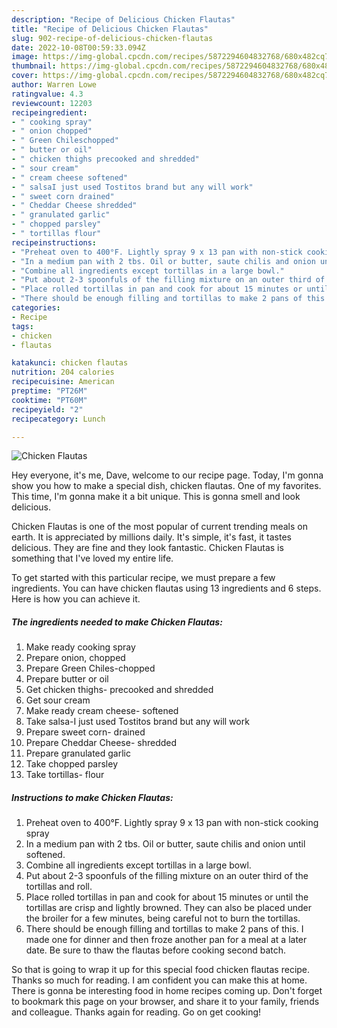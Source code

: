 ```yaml
---
description: "Recipe of Delicious Chicken Flautas"
title: "Recipe of Delicious Chicken Flautas"
slug: 902-recipe-of-delicious-chicken-flautas
date: 2022-10-08T00:59:33.094Z
image: https://img-global.cpcdn.com/recipes/5872294604832768/680x482cq70/chicken-flautas-recipe-main-photo.jpg
thumbnail: https://img-global.cpcdn.com/recipes/5872294604832768/680x482cq70/chicken-flautas-recipe-main-photo.jpg
cover: https://img-global.cpcdn.com/recipes/5872294604832768/680x482cq70/chicken-flautas-recipe-main-photo.jpg
author: Warren Lowe
ratingvalue: 4.3
reviewcount: 12203
recipeingredient:
- " cooking spray"
- " onion chopped"
- " Green Chileschopped"
- " butter or oil"
- " chicken thighs precooked and shredded"
- " sour cream"
- " cream cheese softened"
- " salsaI just used Tostitos brand but any will work"
- " sweet corn drained"
- " Cheddar Cheese shredded"
- " granulated garlic"
- " chopped parsley"
- " tortillas flour"
recipeinstructions:
- "Preheat oven to 400°F. Lightly spray 9 x 13 pan with non-stick cooking spray"
- "In a medium pan with 2 tbs. Oil or butter, saute chilis and onion until softened."
- "Combine all ingredients except tortillas in a large bowl."
- "Put about 2-3 spoonfuls of the filling mixture on an outer third of the tortillas and roll."
- "Place rolled tortillas in pan and cook for about 15 minutes or until the tortillas are crisp and lightly browned. They can also be placed under the broiler for a few minutes, being careful not to burn the tortillas."
- "There should be enough filling and tortillas to make 2 pans of this. I made one for dinner and then froze another pan for a meal at a later date.  Be sure to thaw the flautas  before cooking second batch."
categories:
- Recipe
tags:
- chicken
- flautas

katakunci: chicken flautas 
nutrition: 204 calories
recipecuisine: American
preptime: "PT26M"
cooktime: "PT60M"
recipeyield: "2"
recipecategory: Lunch

---
```



![Chicken Flautas](https://img-global.cpcdn.com/recipes/5872294604832768/680x482cq70/chicken-flautas-recipe-main-photo.jpg)

Hey everyone, it's me, Dave, welcome to our recipe page. Today, I'm gonna show you how to make a special dish, chicken flautas. One of my favorites. This time, I'm gonna make it a bit unique. This is gonna smell and look delicious.



Chicken Flautas is one of the most popular of current trending meals on earth. It is appreciated by millions daily. It's simple, it's fast, it tastes delicious. They are fine and they look fantastic. Chicken Flautas is something that I've loved my entire life.


To get started with this particular recipe, we must prepare a few ingredients. You can have chicken flautas using 13 ingredients and 6 steps. Here is how you can achieve it.

<!--inarticleads1-->

##### The ingredients needed to make Chicken Flautas:

1. Make ready  cooking spray
1. Prepare  onion, chopped
1. Prepare  Green Chiles-chopped
1. Prepare  butter or oil
1. Get  chicken thighs- precooked and shredded
1. Get  sour cream
1. Make ready  cream cheese- softened
1. Take  salsa-I just used Tostitos brand but any will work
1. Prepare  sweet corn- drained
1. Prepare  Cheddar Cheese- shredded
1. Prepare  granulated garlic
1. Take  chopped parsley
1. Take  tortillas- flour




<!--inarticleads2-->

##### Instructions to make Chicken Flautas:

1. Preheat oven to 400°F. Lightly spray 9 x 13 pan with non-stick cooking spray
1. In a medium pan with 2 tbs. Oil or butter, saute chilis and onion until softened.
1. Combine all ingredients except tortillas in a large bowl.
1. Put about 2-3 spoonfuls of the filling mixture on an outer third of the tortillas and roll.
1. Place rolled tortillas in pan and cook for about 15 minutes or until the tortillas are crisp and lightly browned. They can also be placed under the broiler for a few minutes, being careful not to burn the tortillas.
1. There should be enough filling and tortillas to make 2 pans of this. I made one for dinner and then froze another pan for a meal at a later date.  Be sure to thaw the flautas  before cooking second batch.




So that is going to wrap it up for this special food chicken flautas recipe. Thanks so much for reading. I am confident you can make this at home. There is gonna be interesting food in home recipes coming up. Don't forget to bookmark this page on your browser, and share it to your family, friends and colleague. Thanks again for reading. Go on get cooking!
